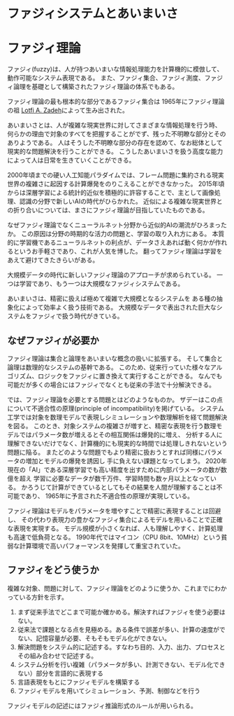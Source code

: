 # ファジィシステムとあいまいさ

# ファジィ理論

ファジィ(fuzzy)は、人が持つあいまいな情報処理能力を計算機的に模倣して、
動作可能なシステム表現である。
また、ファジィ集合、ファジィ測度、ファジィ論理を基礎として構築されたファジィ理論の体系でもある。

ファジィ理論の最も根本的な部分であるファジィ集合は
1965年にファジィ理論の祖 [Lotfi A. Zadeh](https://en.wikipedia.org/wiki/Lotfi_A._Zadeh)によって生み出された。

あいまいさとは、人が複雑な現実世界に対してさまざまな情報処理を行う時、
何らかの理由で対象のすべてを把握することがでず、残った不明瞭な部分とそのありようである。
人はそうした不明瞭な部分の存在を認めて、なお総体として現実的な問題解決を行うことができる。
こうしたあいまいさを扱う高度な能力によって人は日常を生きていくことができる。

2000年頃までの硬い人工知能パラダイムでは、フレーム問題に集約される現実世界の複雑さに起因する計算爆発をのりこえることができなかった。
2015年頃からは深層学習による統計的近似を積極的に許容することで、主として画像処理、認識の分野で新しいAIの時代がひらかれた。
近似による複雑な現実世界との折り合いについては、まさにファジィ理論が目指していたものである。

なぜファジィ理論でなくニューラルネット分野から近似的AIの潮流がひろまったか。
この原因は分野の時期的な活力の問題と、学習の取り入れ方にある。
本質的に学習機であるニューラルネットの利点が、データさえあれば動く何かが作れるというお手軽さであり、これが人気を博した。
翻ってファジィ理論は学習をあえて避けてきたきらいがある。

大規模データの時代に新しいファジィ理論のアプローチが求められている。
一つは学習であり、もう一つは大規模なファジィシステムである。

あいまいさは、精密に扱えば極めて複雑で大規模となるシステムを
ある種の抽象化によって効率よく扱う技術である。
大規模なデータで表出された巨大なシステムをファジィで扱う時代がきている。

## なぜファジィが必要か

ファジィ理論は集合と論理をあいまいな概念の扱いに拡張する。
そして集合と論理は数理的なシステムの基幹である。
このため、従来行っていた様々なアルゴリズム、ロジックをファジィに置き換えて実行することができる。
なんでも可能だが多くの場合にはファジィでなくとも従来の手法で十分解決できる。

では、ファジィ理論を必要とする問題とはどのようなものか。
ザデーはこの点について不適合性の原理(principle of incompatibility)を掲げている。
システム工学では対象を数理モデルで表現しシミュレーションや数理解析を経て問題解決を図る。
このとき、対象システムの複雑さが増すと、精密な表現を行う数理モデルではパラメータ数が増えるとその相互関係は爆発的に増え、
分析する人に理解できないだけでなく、計算機的にも現実的な時間では処理しきれないという問題に陥る。
またどのような問題でもより精密に扱おうとすれば同様にパラメータの増加とモデルの爆発を誘因し
手に負えない課題となってしまう。
2020年現在の「AI」である深層学習でも高い精度を出すために内部パラメータの数が数億を超え
学習に必要なデータが数千万件、学習時間も数ヶ月以上となっている。
かろうじて計算ができているとしてもその結果を人間が理解することは不可能であり、
1965年に予言された不適合性の原理が実現している。

ファジィ理論はモデルをパラメータを増やすことで精密に表現することは回避し、
その代わり表現力の豊かなファジィ集合によるモデルを用いることで正確な表現を実現する。
モデル規模が小さくなれば、人も理解しやすく、計算処理も高速で低負荷となる。
1990年代ではマイコン（CPU 8bit、10MHz）という貧弱な計算環境で高いパフォーマンスを発揮して重宝されていた。

## ファジィをどう使うか

複雑な対象、問題に対して、ファジィ理論をどのように使うか、これまでにわかっている方針を示す。

1. まず従来手法でどこまで可能か確かめる。解決すればファジィを使う必要はない。
2. 従来法で課題となる点を見極める。ある条件で誤差が多い、計算の速度がでない、記憶容量が必要、そもそもモデル化ができない。
3. 解決問題をシステム的に記述する。すなわち目的、入力、出力、プロセスとその組み合わせで記述する。
4. システム分析を行い複雑（パラメータが多い、計測できない、モデル化できない）部分を言語的に表現する
5. 言語表現をもとにファジィモデルを構築する
6. ファジィモデルを用いてシミュレーション、予測、制御などを行う

ファジィモデルの記述にはファジィ推論形式のルールが用いられる。

